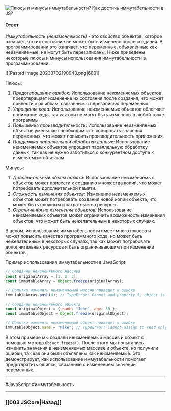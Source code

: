 ![Плюсы и минусы иммутабельности? Как достичь иммутабельности в JS?](https://youtu.be/ngyOYuTrUk8?t=445)

#### Ответ

*Иммутабельность (неизменяемость)* - это свойство объектов, которое означает, что их состояние не может быть изменено после создания. В программировании это означает, что переменные, объявленные как неизменяемые, не могут быть перезаписаны. Ниже приведены некоторые плюсы и минусы использования иммутабельности в программировании:

![[Pasted image 20230702190943.png|600]]

Плюсы:
1. *Предотвращение ошибок:* Использование неизменяемых объектов предотвращает изменение их состояния после создания, что может привести к ошибкам, связанным с перезаписью переменных.
2. *Упрощение кода:* Использование неизменяемых объектов облегчает понимание кода, так как они не могут быть изменены в любой точке программы.
3. *Повышение производительности:* Использование неизменяемых объектов уменьшает необходимость копировать значения переменных, что может повысить производительность приложения.
4. *Поддержка параллельной обработки данных:* Использование неизменяемых объектов упрощает параллельную обработку данных, так как не нужно заботиться о конкурентном доступе к изменяемым объектам.

Минусы:
1. *Дополнительный объем памяти:* Использование неизменяемых объектов может привести к созданию множества копий, что может потребовать дополнительной памяти.
2. *Сложность изменения объектов:* Изменение неизменяемых объектов может потребовать создания новой копии объекта, что может быть сложным и затратным на ресурсы.
3. *Ограничения на изменение объектов:* Использование неизменяемых объектов может ограничить возможность изменения объектов, что может быть нежелательным в некоторых случаях.

В целом, использование иммутабельности имеет много плюсов и может повысить качество программного кода, но может быть нежелательным в некоторых случаях, так как может потребовать дополнительных ресурсов и быть ограничивающим при изменении объектов.

Пример использования иммутабельности в JavaScript:

```javascript
// Создание неизменяемого массива
const originalArray = [1, 2, 3];
const immutableArray = Object.freeze(originalArray);

// Попытка изменить неизменяемый массив приведет к ошибке
immutableArray.push(4); // TypeError: Cannot add property 3, object is not extensible

// Создание неизменяемого объекта
const originalObject = { name: "John", age: 30 };
const immutableObject = Object.freeze(originalObject);

// Попытка изменить неизменяемый объект приведет к ошибке
immutableObject.name = "Mike"; // TypeError: Cannot assign to read only property 'name' of object
```

В этом примере мы создали неизменяемый массив и объект с помощью метода `Object.freeze()`. После этого мы попытались изменить значения в неизменяемых массиве и объекте, но получили ошибки, так как они были объявлены как неизменяемые. Это демонстрирует, как использование иммутабельности помогает предотвратить ошибки, связанные с изменением значений переменных.

___
 #JavaScript #иммутабельность 

___

### [[003 JSCore|Назад]]